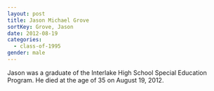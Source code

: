 ```yaml
---
layout: post
title: Jason Michael Grove
sortKey: Grove, Jason
date: 2012-08-19
categories:
  - class-of-1995
gender: male
---
```

Jason was a graduate of the Interlake High School Special Education Program. He died at the age of 35 on August 19, 2012.
